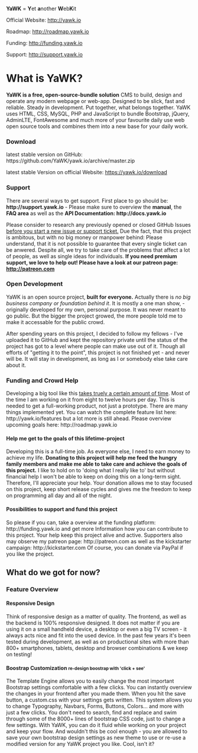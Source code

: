 <b>YaWK</b> = <b>Y</b>et <b>a</b>nother <b>W</b>eb<b>K</b>it 

Official Website: http://yawk.io

Roadmap: http://roadmap.yawk.io

Funding: http://funding.yawk.io

Support: http://support.yawk.io

<h1>What is YaWK?</h1>
<b>YaWK is a free, open-source-bundle solution</b> CMS to build, design and operate any modern webpage or web-app. Designed to be slick, fast and reliable. Steady in development. Put together, what belongs together. YaWK uses HTML, CSS, MySQL, PHP and JavaScript to bundle Bootstrap, jQuery, AdminLTE, FontAwesome and much more of your favourite daily use web open source tools and combines them into a new base for your daily work.

<h3>Download</h3>
latest stable version on GitHub: https://github.com/YaWK/yawk.io/archive/master.zip

latest stable Version on official Website: 
https://yawk.io/download

<h3>Support</h3>
There are several ways to get support. First place to go should be: <b>http://support.yawk.io</b> - Please make sure to overview the <b>manual</b>, the <b>FAQ area</b> as well as the <b>API Documentation: http://docs.yawk.io</b> 

Please consider to research any previously opened or closed GitHub Issues <u>before you start a new issue or support ticket.</u> Due the fact, that this project is ambitous, but with no big money or manpower behind: Please understand, that it is not possible to  guarantee that every single ticket can be anwered. Despite all, we try to take care of the problems that affect a lot of people, as well as single ideas for individuals. <b>If you need premium support, we love to help out! Please have a look at our patreon page: http://patreon.com  </b>


<h3>Open Development</h3>
YaWK is an open source project, <b>built for everyone.</b> Actually there is <i>no big business company or foundation behind it</i>. It is mostly a one man show, - originally developed for my own, personal purpose. It was never meant to go public. But the bigger the project growed, the more people told me to make it accessable for the public crowd. 

After spending years on this project, I decided to follow my fellows - I've uploaded it to GitHub and kept the repository private until the status of the project has got to a level where people can make use out of it. Though all efforts of "getting it to the point", this project is not finished yet - and never will be. It will stay in development, as long as I or somebody else take care about it.

<h3>Funding and Crowd Help</h3>
Developing a big tool like this <u>takes truely a certain amount of time</u>. Most of the time I am working on it from eight to twelve hours per day. This is needed to get a full-working product, not just a prototype. There are many things implemented yet. You can watch the complete feature list here: http://yawk.io/features but a lot more is still ahead. Please overview upcoming goals here: http://roadmap.yawk.io

<h4>Help me get to the goals of this lifetime-project</h4>
Developing this is a full-time job. As everyone else, I need to earn money to achieve my life. <b>Donating to this project will help me feed the hungry family members and make me able to take care and achieve the goals of this project.</b> I like to hold on to 'doing what I really like to' but without financial help I won't be able to keep on doing this on a long-term sight. Therefore, I'll appreciate your help. Your donation allows me to stay focused on this project, keep short release cycles and gives me the freedom to keep on programming all day and all of the night.

<h4>Possibilities to support and fund this project</h4>
So please if you can, take a overview at the funding platform: http://funding.yawk.io and get more Information how you can contribute to this project. Your help keep this project alive and active. Supporters also may observe my patreon page: http://patreon.com as well as the kickstarter campaign: http://kickstarter.com Of course, you can donate via PayPal if you like the project.

<h2>What do we got for now?</h2>
<h3>Feature Overview</h3>
<h4>Responsive Design</h4>
Think of responsive design as a matter of quality. The frontend, as well as the backend is 100% responsive designed. It does not matter if you are using it on a small handheld device, a desktop or even a big TV screen - it always acts nice and fit into the used device. In the past few years it's been tested during development, as well as on productional sites with more than 800+ smartphones, tablets, desktop and browser combinations & we keep on testing!

<h4>Boostrap Customization <small>re-design boostrap with 'click + see'</small></h4>
The Template Engine allows you to easily change the most important Bootstrap settings comfortable with a few clicks. You can instantly overview the changes in your frontend after you made them. When you hit the save button, a custom.css with your settings gets written. This system allows you to change Typography, Navbars, Forms, Buttons, Colors... and more with just a few clicks. You don't need to search, find and replace and swim through some of the 8000+ lines of bootstrap CSS code, just to change a few settings. With YaWK, you can do it fluid while working on your project and keep your flow. And wouldn't this be cool enough - you are allowed to save your own bootstrap design settings as new theme to use or re-use a modified version for any YaWK project you like. Cool, isn't it?
